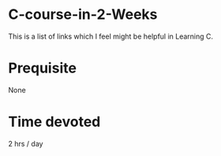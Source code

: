 # C-course-in-2-Weeks
This is a list of links which I feel might be helpful in Learning C.
# Prequisite
None
# Time devoted
2 hrs / day
